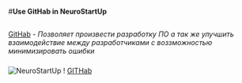 #**Use  GitHab in NeuroStartUp**

##
[GitHab](https://github.com/) - *Позволяет произвести разработку ПО а так же улучшить взаимодействие между разработчиками с воззможностью минимизировать ошибки*
###

![NeuroStartUp](https://camo.githubusercontent.com/ace14ee894d150192a7b05b12410738aa65528da742bbce69315a5f441320ea7/68747470733a2f2f692e696d6775722e636f6d2f495a4f525769492e706e67)
! [GITHab](https://i.imgur.com/kuzBNNC.png)